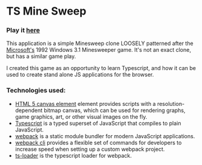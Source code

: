# TS Mine Sweep

### Play it [here](https://cheznic.github.io/ts-mine-sweep-game/)

This application is a simple Minesweep clone LOOSELY patterned after the [Microsoft's](https://www.microsoft.com/) 1992 Windows 3.1 Minesweeper game.  It's not an exact clone, but has a similar game play.

I created this game as an opportunity to learn Typescript, and how it can be used to create stand alone JS applications for the browser.

### Technologies used:
- [HTML 5 canvas element](https://html.spec.whatwg.org/multipage/canvas.html#2dcontext) element provides scripts with a resolution-dependent bitmap canvas, which can be used for rendering graphs, game graphics, art, or other visual images on the fly.
- [Typescript](https://www.typescriptlang.org/) is a typed superset of JavaScript that compiles to plain JavaScript.
- [webpack](https://webpack.js.org/) is a static module bundler for modern JavaScript applications.
- [webpack cli](https://webpack.js.org/api/cli/) provides a flexible set of commands for developers to increase speed when setting up a custom webpack project.
- [ts-loader](https://github.com/TypeStrong/ts-loader) is the typescript loader for webpack.